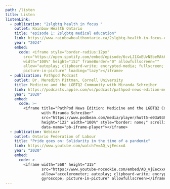 ```yaml
---
path: /listen
title: Listen
listenLink:
  - publication: "2slgbtq health in focus "
    outlet: Rainbow Health Ontario
    title: "episode 1: 2slgbtq medical education"
    link: https://www.rainbowhealthontario.ca/2slgbtq-health-in-focus-episode-1-2slgbtq-medical-education/
    year: "2024"
    embed:
      code: <iframe style="border-radius:12px"
        src="https://open.spotify.com/embed/episode/6cvLJ1XxEUvN5beMAk6bLA?utm_source=generator&theme=0"
        width="100%" height="152" frameBorder="0" allowfullscreen=""
        allow="autoplay; clipboard-write; encrypted-media; fullscreen;
        picture-in-picture" loading="lazy"></iframe>
  - publication: Pathpod Podcast
    outlet: Dr. Meredith Pittman, Cornell University
    title: Medicine and the LGBTQ2 Community with Miranda Schreibe‪r
    link: https://podcasts.apple.com/us/podcast/pathpod-news-edition-medicine-lgbtq2-community-miranda/id1510581764?i=1000478700269
    year: "2020"
    embed:
      code: >-
        <iframe title="PathPod News Edition: Medicine and the LGBTQ2 Community
                with Miranda Schreiber"
                src="https://www.podbean.com/media/player/hutt5-e03a93&?from=usersite&skin=1&fonts=Helvetica&auto=0&download=1&share=1&version=1&btn-skin=102"
                height="122" width="100%" style="border: none;" scrolling="no"
                data-name="pb-iframe-player"></iframe>
  - publication: Webinar
    outlet: Ontario Federation of Labour
    title: "Pride goes on: Solidarity in the time of a pandemic"
    link: https://www.youtube.com/watch?v=AQ_vjEecxxA
    year: "2020"
    embed:
      code: >-
        <iframe width="560" height="315"
                src="https://www.youtube-nocookie.com/embed/AQ_vjEecxxA" frameborder="0"
                allow="accelerometer; autoplay; clipboard-write; encrypted-media;
                gyroscope; picture-in-picture" allowfullscreen></iframe>
---
```

